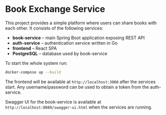 # Book Exchange Service

This project provides a simple platform where users can share books with each other. It consists of the following services:

- **book-service** – main Spring Boot application exposing REST API
- **auth-service** – authentication service written in Go
- **frontend** – React SPA
- **PostgreSQL** – database used by book-service

To start the whole system run:

```bash
docker-compose up --build
```

The frontend will be available at `http://localhost:3000` after the services start. Any username/password can be used to obtain a token from the auth-service. 

Swagger UI for the book-service is available at `http://localhost:8080/swagger-ui.html` when the services are running.
